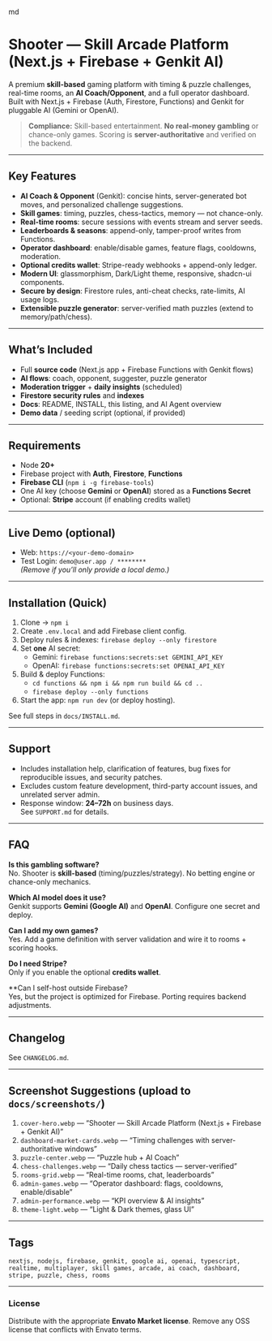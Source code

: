 md
# Shooter — Skill Arcade Platform (Next.js + Firebase + Genkit AI)

A premium **skill-based** gaming platform with timing & puzzle challenges, real-time rooms, an **AI Coach/Opponent**, and a full operator dashboard. Built with Next.js + Firebase (Auth, Firestore, Functions) and Genkit for pluggable AI (Gemini or OpenAI).

> **Compliance:** Skill-based entertainment. **No real-money gambling** or chance-only games. Scoring is **server-authoritative** and verified on the backend.

---

## Key Features
- **AI Coach & Opponent** (Genkit): concise hints, server-generated bot moves, and personalized challenge suggestions.
- **Skill games**: timing, puzzles, chess-tactics, memory — not chance-only.
- **Real-time rooms**: secure sessions with events stream and server seeds.
- **Leaderboards & seasons**: append-only, tamper-proof writes from Functions.
- **Operator dashboard**: enable/disable games, feature flags, cooldowns, moderation.
- **Optional credits wallet**: Stripe-ready webhooks + append-only ledger.
- **Modern UI**: glassmorphism, Dark/Light theme, responsive, shadcn-ui components.
- **Secure by design**: Firestore rules, anti-cheat checks, rate-limits, AI usage logs.
- **Extensible puzzle generator**: server-verified math puzzles (extend to memory/path/chess).

---

## What’s Included
- Full **source code** (Next.js app + Firebase Functions with Genkit flows)
- **AI flows**: coach, opponent, suggester, puzzle generator
- **Moderation trigger** + **daily insights** (scheduled)
- **Firestore security rules** and **indexes**
- **Docs**: README, INSTALL, this listing, and AI Agent overview
- **Demo data** / seeding script (optional, if provided)

---

## Requirements
- Node **20+**
- Firebase project with **Auth**, **Firestore**, **Functions**
- **Firebase CLI** (`npm i -g firebase-tools`)
- One AI key (choose **Gemini** or **OpenAI**) stored as a **Functions Secret**
- Optional: **Stripe** account (if enabling credits wallet)

---

## Live Demo (optional)
- Web: `https://<your-demo-domain>`  
- Test Login: `demo@user.app / ********`  
*(Remove if you’ll only provide a local demo.)*

---

## Installation (Quick)
1. Clone → `npm i`
2. Create `.env.local` and add Firebase client config.
3. Deploy rules & indexes: `firebase deploy --only firestore`
4. Set **one** AI secret:  
   - Gemini: `firebase functions:secrets:set GEMINI_API_KEY`  
   - OpenAI: `firebase functions:secrets:set OPENAI_API_KEY`
5. Build & deploy Functions:  
   - `cd functions && npm i && npm run build && cd ..`  
   - `firebase deploy --only functions`
6. Start the app: `npm run dev` (or deploy hosting).

See full steps in `docs/INSTALL.md`.

---

## Support
- Includes installation help, clarification of features, bug fixes for reproducible issues, and security patches.  
- Excludes custom feature development, third-party account issues, and unrelated server admin.  
- Response window: **24–72h** on business days.  
See `SUPPORT.md` for details.

---

## FAQ
**Is this gambling software?**  
No. Shooter is **skill-based** (timing/puzzles/strategy). No betting engine or chance-only mechanics.

**Which AI model does it use?**  
Genkit supports **Gemini (Google AI)** and **OpenAI**. Configure one secret and deploy.

**Can I add my own games?**  
Yes. Add a game definition with server validation and wire it to rooms + scoring hooks.

**Do I need Stripe?**  
Only if you enable the optional **credits wallet**.

**Can I self-host outside Firebase?  
Yes, but the project is optimized for Firebase. Porting requires backend adjustments.

---

## Changelog
See `CHANGELOG.md`.

---

## Screenshot Suggestions (upload to `docs/screenshots/`)
1. `cover-hero.webp` — “Shooter — Skill Arcade Platform (Next.js + Firebase + Genkit AI)”
2. `dashboard-market-cards.webp` — “Timing challenges with server-authoritative windows”
3. `puzzle-center.webp` — “Puzzle hub + AI Coach”
4. `chess-challenges.webp` — “Daily chess tactics — server-verified”
5. `rooms-grid.webp` — “Real-time rooms, chat, leaderboards”
6. `admin-games.webp` — “Operator dashboard: flags, cooldowns, enable/disable”
7. `admin-performance.webp` — “KPI overview & AI insights”
8. `theme-light.webp` — “Light & Dark themes, glass UI”

---

## Tags
`nextjs, nodejs, firebase, genkit, google ai, openai, typescript, realtime, multiplayer, skill games, arcade, ai coach, dashboard, stripe, puzzle, chess, rooms`

---

### License
Distribute with the appropriate **Envato Market license**. Remove any OSS license that conflicts with Envato terms.
